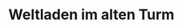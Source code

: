 ---
title: "Weltladen im alten Turm"
url: /gelsenkirchen/weltladen-im-alten-turm/
shop: Allgemein
---